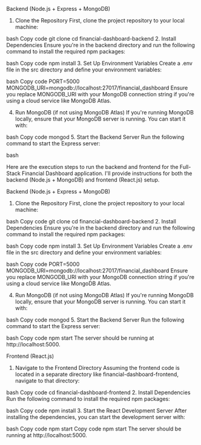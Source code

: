 Backend (Node.js + Express + MongoDB)
1. Clone the Repository
First, clone the project repository to your local machine:

bash
Copy code
git clone <repository-url>
cd financial-dashboard-backend
2. Install Dependencies
Ensure you're in the backend directory and run the following command to install the required npm packages:

bash
Copy code
npm install
3. Set Up Environment Variables
Create a .env file in the src directory and define your environment variables:

bash
Copy code
PORT=5000
MONGODB_URI=mongodb://localhost:27017/financial_dashboard
Ensure you replace MONGODB_URI with your MongoDB connection string if you're using a cloud service like MongoDB Atlas.

4. Run MongoDB (if not using MongoDB Atlas)
If you're running MongoDB locally, ensure that your MongoDB server is running. You can start it with:

bash
Copy code
mongod
5. Start the Backend Server
Run the following command to start the Express server:

bash

Here are the execution steps to run the backend and frontend for the Full-Stack Financial Dashboard application. I'll provide instructions for both the backend (Node.js + MongoDB) and frontend (React.js) setup.

Backend (Node.js + Express + MongoDB)
1. Clone the Repository
First, clone the project repository to your local machine:

bash
Copy code
git clone <repository-url>
cd financial-dashboard-backend
2. Install Dependencies
Ensure you're in the backend directory and run the following command to install the required npm packages:

bash
Copy code
npm install
3. Set Up Environment Variables
Create a .env file in the src directory and define your environment variables:

bash
Copy code
PORT=5000
MONGODB_URI=mongodb://localhost:27017/financial_dashboard
Ensure you replace MONGODB_URI with your MongoDB connection string if you're using a cloud service like MongoDB Atlas.

4. Run MongoDB (if not using MongoDB Atlas)
If you're running MongoDB locally, ensure that your MongoDB server is running. You can start it with:

bash
Copy code
mongod
5. Start the Backend Server
Run the following command to start the Express server:

bash
Copy code
npm start
The server should be running at http://localhost:5000.

Frontend (React.js)
1. Navigate to the Frontend Directory
Assuming the frontend code is located in a separate directory like financial-dashboard-frontend, navigate to that directory:

bash
Copy code
cd financial-dashboard-frontend
2. Install Dependencies
Run the following command to install the required npm packages:

bash
Copy code
npm install
3. Start the React Development Server
After installing the dependencies, you can start the development server with:

bash
Copy code
npm start
Copy code
npm start
The server should be running at http://localhost:5000.

